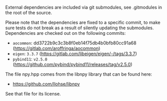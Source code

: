 External dependencies are included via git submodules, see .gitmodules in the root of the source.

Please note that the dependencies are fixed to a specific commit, to make sure tests do not break as a 
result of silently updating the submodules. Dependencies are checked out on the following commits:

- `aocommon`: dd3722b9c3c3b8f0eb14f75db4b0bfb80cc91a68 (https://gitlab.com/aroffringa/aocommon)
- `eigen`: `3.3.7` (https://gitlab.com/libeigen/eigen/-/tags/3.3.7)
- `pybind11`: `v2.5.0` (https://github.com/pybind/pybind11/releases/tag/v2.5.0)

The file npy.hpp comes from the libnpy library that can be found here:

- https://github.com/llohse/libnpy

See that file for its license.
